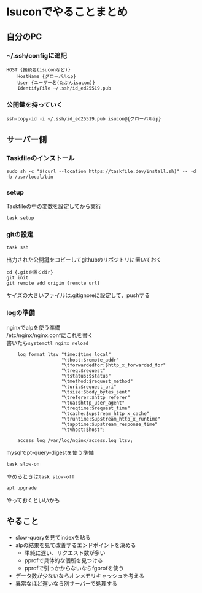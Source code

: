 # Isuconでやることまとめ

## 自分のPC

### ~/.ssh/configに追記
```
HOST {接続名(isuconなど)}
    HostName {グローバルip}
    User {ユーザー名(たぶんisucon)}
    IdentifyFile ~/.ssh/id_ed25519.pub
```

### 公開鍵を持っていく
```
ssh-copy-id -i ~/.ssh/id_ed25519.pub isucon@{グローバルip}
```


## サーバー側

### Taskfileのインストール
```
sudo sh -c "$(curl --location https://taskfile.dev/install.sh)" -- -d -b /usr/local/bin
```

### setup
Taskfileの中の変数を設定してから実行
```
task setup
```

### gitの設定
```
task ssh
```
出力された公開鍵をコピーしてgithubのリポジトリに置いておく
```
cd {.gitを置くdir}
git init
git remote add origin {remote url}
```
サイズの大きいファイルは.gitignoreに設定して、pushする

### logの準備
nginxでalpを使う準備  
/etc/nginx/nginx.confにこれを書く  
書いたら`systemctl nginx reload`
```
    log_format ltsv "time:$time_local"  
                    "\thost:$remote_addr"  
                    "\tforwardedfor:$http_x_forwarded_for"  
                    "\treq:$request" 
                    "\tstatus:$status" 
                    "\tmethod:$request_method" 
                    "\turi:$request_uri" 
                    "\tsize:$body_bytes_sent" 
                    "\treferer:$http_referer" 
                    "\tua:$http_user_agent" 
                    "\treqtime:$request_time" 
                    "\tcache:$upstream_http_x_cache" 
                    "\truntime:$upstream_http_x_runtime" 
                    "\tapptime:$upstream_response_time" 
                    "\tvhost:$host"; 
    
    access_log /var/log/nginx/access.log ltsv; 
```

mysqlでpt-query-digestを使う準備
```
task slow-on
```
やめるときは`task slow-off`

```
apt upgrade
```
やっておくといいかも

## やること
- slow-queryを見てindexを貼る
- alpの結果を見て改善するエンドポイントを決める
    - 単純に遅い、リクエスト数が多い
    - pprofで具体的な個所を見つける
    - pprofで引っかからないならfgprofを使う
- データ数が少ないならオンメモリキャッシュを考える
- 異常なほど遅いなら別サーバーで処理する

